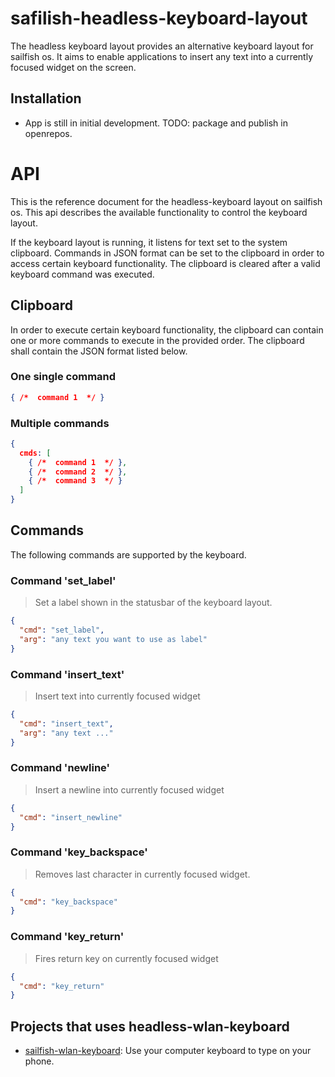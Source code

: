 # safilish-headless-keyboard-layout

The headless keyboard layout provides an alternative keyboard layout for
sailfish os. It aims to enable applications to insert any text into a
currently focused widget on the screen.

## Installation
- App is still in initial development. TODO: package and publish in openrepos.

# API

This is the reference document for the headless-keyboard layout on sailfish os.
This api describes the available functionality to control the keyboard layout.

If the keyboard layout is running,
it listens for text set to the system clipboard.
Commands in JSON format can be set to the clipboard
in order to access certain keyboard functionality.
The clipboard is cleared after a valid keyboard command was executed.

## Clipboard
In order to execute certain keyboard functionality,
the clipboard can contain one or more commands to execute
in the provided order. The clipboard shall contain the JSON
format listed below.

### One single command
```json
{ /*  command 1  */ }
```

### Multiple commands
```json
{
  cmds: [
    { /*  command 1  */ },
    { /*  command 2  */ },
    { /*  command 3  */ }
  ]
}
```

## Commands
The following commands are supported by the keyboard.

### Command 'set_label'
> Set a label shown in the statusbar of the keyboard layout.

```json
{
  "cmd": "set_label",
  "arg": "any text you want to use as label"
}
```

### Command 'insert_text'
> Insert text into currently focused widget

```json
{
  "cmd": "insert_text",
  "arg": "any text ..."
}
```

### Command 'newline'
> Insert a newline into currently focused widget

```json
{
  "cmd": "insert_newline"
}
```

### Command 'key_backspace'
> Removes last character in currently focused widget.

```json
{
  "cmd": "key_backspace"
}
```

### Command 'key_return'
> Fires return key on currently focused widget

```json
{
  "cmd": "key_return"
}
```

## Projects that uses headless-wlan-keyboard
- [sailfish-wlan-keyboard](https://github.com/abertschi/sailfish-wlan-keyboard):
 Use your computer keyboard to type on your phone.
